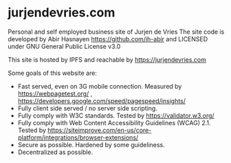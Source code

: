 # jurjendevries.com
Personal and self employed business site of Jurjen de Vries
The site code is developed by Abir Hasnayen https://github.com/ih-abir and LICENSED under GNU General Public License v3.0

This site is hosted by IPFS and reachable by https://jurjendevries.com

Some goals of this website are:
- Fast served, even on 3G mobile connection. Measured by https://webpagetest.org/ , https://developers.google.com/speed/pagespeed/insights/
- Fully client side served / no server side scripting.
- Fully comply with W3C standards. Tested by https://validator.w3.org/
- Fully comply with Web Content Accessibility Guidelines (WCAG) 2.1. Tested by https://siteimprove.com/en-us/core-platform/integrations/browser-extensions/
- Secure as possible. Hardened by some guideliness.
- Decentralized as possible.
